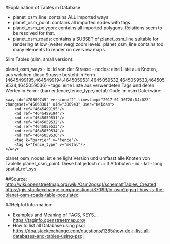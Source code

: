 #Explaination of Tables in Database
- planet_osm_line: contains ALL imported ways
- planet_osm_point: contains all imported nodes with tags
- planet_osm_polygon: contains all imported polygons. Relations seem to be resolved for that.
- planet_osm_roads: contains a SUBSET of planet_osm_line suitable for rendering at low (weiter weg) zoom levels. planet_osm_line contains too many elements to render on overview maps.

Slim Tables (slim, small version):

planet_osm_ways
	- id: id von der Strasse
	- nodes: eine Liste aus Knoten, aus welchen diese Strasse besteht in Form {4645499195,4645499194,4645059531,4645059532,4645059533,4645059534,4645059536}
	- tags: eine Liste aus verwendeten Tags und deren Werten in Form: {barrier,fence,fence_type,metal}
	Code im osm Datei wäre:

	<way id="470309745" version="2" timestamp="2017-01-30T20:14:02Z" changeset="45663381" uid="380943" user="Heidas">
		<nd ref="4645499195"/>
		<nd ref="4645499194"/>
		<nd ref="4645059531"/>
		<nd ref="4645059532"/>
		<nd ref="4645059533"/>
		<nd ref="4645059534"/>
		<nd ref="4645059536"/>
		<tag k="barrier" v="fence"/>
		<tag k="fence_type" v="metal"/>
	</way>

 
planet_osm_nodes: ist eine light Version und umfasst alle Knoten von Tablelle planet_osm_point. Diese hat jedoch nur 3 Attributen
	- id
	- lat
	- long
spatial_ref_sys

##Source:
http://wiki.openstreetmap.org/wiki/Osm2pgsql/schema#Tables_Created
https://gis.stackexchange.com/questions/37099/in-osm2pgsql-how-is-the-planet-osm-roads-table-populated

##Helpful Information:
- Examples and Meaning of TAGS, KEYS...
https://taginfo.openstreetmap.org/
- How to list all Database using psql
https://dba.stackexchange.com/questions/1285/how-do-i-list-all-databases-and-tables-using-psql
